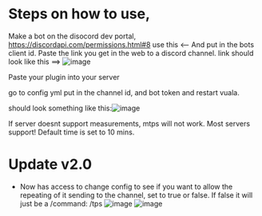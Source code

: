 # Steps on how to use,

Make a bot on the disocord dev portal,
https://discordapi.com/permissions.html#8 use this <-- And put in the bots client id. Paste the link you get in the web to a discord channel. link should look like this ==>
![image](https://github.com/1lent/TpsSender/assets/128602359/cb32f7fb-415b-4917-98d4-7fecb1d9e76a)


Paste your plugin into your server


go to config yml put in the channel id, and bot token and restart vuala.


should look something like this:![image](https://github.com/1lent/TpsSender/assets/128602359/ea339167-3e44-4c50-a428-e986e43a7e93)



If server doesnt support measurements, mtps will not work. Most servers support!
Default time is set to 10 mins.


# Update v2.0

- Now has access to change config to see if you want to allow the repeating of it sending to the channel, set to true or false. If false it will just be a /command: /tps
![image](https://github.com/1lent/ServerStatsSender/assets/128602359/1abc4009-fea2-42b0-97dd-33352d84485b)
![image](https://github.com/1lent/ServerStatsSender/assets/128602359/31e88e23-f2b2-41f0-a5b8-716e7df86fd0)



